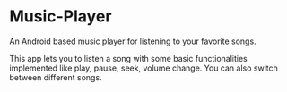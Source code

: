 # Music-Player
An Android based music player for listening to your favorite songs. 

This app lets you to listen a song with some basic functionalities implemented like play, pause, seek, volume change.
You can also switch between different songs.
